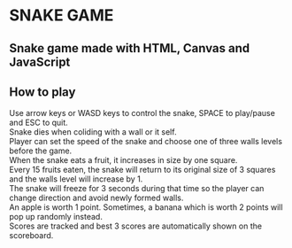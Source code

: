 # SNAKE GAME

## Snake game made with HTML, Canvas and JavaScript

## How to play
Use arrow keys or WASD keys to control the snake, SPACE to play/pause and ESC to quit.  
Snake dies when coliding with a wall or it self.  
Player can set the speed of the snake and choose one of three walls levels before the game.  
When the snake eats a fruit, it increases in size by one square.  
Every 15 fruits eaten, the snake will return to its original size of 3 squares and the walls level will increase by 1.  
The snake will freeze for 3 seconds during that time so the player can change direction and avoid newly formed walls.  
An apple is worth 1 point. Sometimes, a banana which is worth 2 points will pop up randomly instead.  
Scores are tracked and best 3 scores are automatically shown on the scoreboard.  